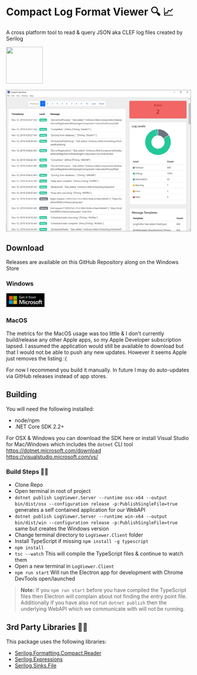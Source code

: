 # Compact Log Format Viewer :mag: :chart_with_upwards_trend:
A cross platform tool to read &amp; query JSON aka CLEF log files created by Serilog

<img src="https://raw.githubusercontent.com/warrenbuckley/Compact-Log-Format-Viewer/master/LogViewer.Client/build/logo.png?v=2" width="100" height="100">

![screenshot](screenshot.JPG?raw=true "Screenshot")

## Download
Releases are available on this GitHub Repository along on the Windows Store

### Windows
<a href='https://www.microsoft.com/store/apps/9N8RV8LKTXRJ?cid=storebadge&ocid=badge'><img src='English_get-it-from-MS_InvariantCulture_Default.png' alt='English badge' style='height: 38px;' height="38" /></a>

### MacOS
The metrics for the MacOS usage was too little & I don't currently build/release any other Apple apps, so my Apple Developer subscription lapsed. I assumed the application would still be available to download but that I would not be able to push any new updates. However it seems Apple just removes the listing :(

For now I recommend you build it manually. In future I may do auto-updates via GitHub releases instead of app stores.

## Building

You will need the following installed:
- node/npm
- .NET Core SDK 2.2+

For OSX & Windows you can download the SDK here or install Visual Studio for Mac/Windows which includes the `dotnet` CLI tool<br/>
https://dotnet.microsoft.com/download<br/>
https://visualstudio.microsoft.com/vs/

### Build Steps 🔨📐
- Clone Repo
- Open terminal in root of project
- `dotnet publish LogViewer.Server --runtime osx-x64 --output bin/dist/osx --configuration release -p:PublishSingleFile=true` generates a self contained application for our WebAPI
- `dotnet publish LogViewer.Server --runtime win-x64 --output bin/dist/win --configuration release -p:PublishSingleFile=true` same but creates the Windows version
- Change terminal directory to `LogViewer.Client` folder
- Install TypeScript if missing `npm install -g typescript`
- `npm install`
- `tsc --watch` This will compile the TypeScript files & continue to watch them
- Open a new terminal in `LogViewer.Client`
- `npm run start` Will run the Electron app for development with Chrome DevTools open/launched

>**Note:** If you `npm run start` before you have compiled the TypeScript files then Electron will complain about not finding the entry point file. Additionally if you have also not run `dotnet publish` then the underlying WebAPI which we communicate with will not be running.

## 3rd Party Libraries 💖💖
This package uses the following libraries:
- [Serilog.Formatting.Compact.Reader](https://github.com/serilog/serilog-formatting-compact-reader)
- [Serilog.Expressions](https://github.com/serilog/serilog-expressions)
- [Serilog.Sinks.File](https://github.com/serilog/serilog-sinks-file)
